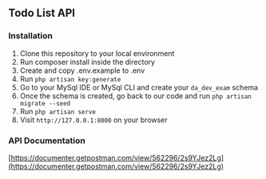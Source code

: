 ## Todo List API

### Installation
1. Clone this repository to your local environment
2. Run composer install inside the directory
3. Create and copy .env.example to .env
4. Run `php artisan key:generate`
5. Go to your MySql IDE or MySql CLI and create your `da_dev_exam` schema
6. Once the schema is created, go back to our code and run `php artisan migrate --seed`
7. Run `php artisan serve`
8. Visit `http://127.0.0.1:8000` on your browser

### API Documentation

[https://documenter.getpostman.com/view/562296/2s9YJez2Lg](https://documenter.getpostman.com/view/562296/2s9YJez2Lg)
